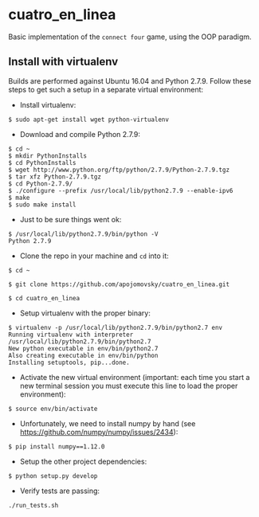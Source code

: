 # cuatro_en_linea
Basic implementation of the `connect four` game, using the OOP paradigm.

## Install with virtualenv
Builds are performed against Ubuntu 16.04 and Python 2.7.9. Follow these steps to get such a setup in a separate virtual environment:
- Install virtualenv:
```
$ sudo apt-get install wget python-virtualenv
```
- Download and compile Python 2.7.9:
```
$ cd ~
$ mkdir PythonInstalls
$ cd PythonInstalls
$ wget http://www.python.org/ftp/python/2.7.9/Python-2.7.9.tgz
$ tar xfz Python-2.7.9.tgz
$ cd Python-2.7.9/
$ ./configure --prefix /usr/local/lib/python2.7.9 --enable-ipv6
$ make
$ sudo make install
```
- Just to be sure things went ok:
```
$ /usr/local/lib/python2.7.9/bin/python -V
Python 2.7.9
```
- Clone the repo in your machine and `cd` into it:
```
$ cd ~
```
`$ git clone https://github.com/apojomovsky/cuatro_en_linea.git`
```
$ cd cuatro_en_linea
```
- Setup virtualenv with the proper binary:
```
$ virtualenv -p /usr/local/lib/python2.7.9/bin/python2.7 env
Running virtualenv with interpreter /usr/local/lib/python2.7.9/bin/python2.7
New python executable in env/bin/python2.7
Also creating executable in env/bin/python
Installing setuptools, pip...done.
```
- Activate the new virtual environment (important: each time you start a new terminal session you must execute this line to load the proper environment):
```
$ source env/bin/activate
```
- Unfortunately, we need to install numpy by hand (see https://github.com/numpy/numpy/issues/2434):
```
$ pip install numpy==1.12.0
```
- Setup the other project dependencies:
```
$ python setup.py develop
```
- Verify tests are passing:
```
./run_tests.sh
```
